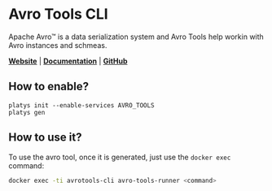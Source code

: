 # Avro Tools CLI

Apache Avro™ is a data serialization system and Avro Tools help workin with Avro instances and schmeas. 

**[Website](https://avro.apache.org/)** | **[Documentation](https://avro.apache.org/)** | **[GitHub](https://github.com/apache/avro)**

## How to enable?

```
platys init --enable-services AVRO_TOOLS
platys gen
```

## How to use it?

To use the avro tool, once it is generated, just use the `docker exec` command:

```bash
docker exec -ti avrotools-cli avro-tools-runner <command>
```